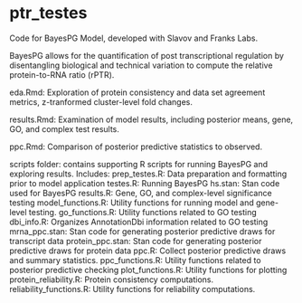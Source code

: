 # ptr_testes
Code for BayesPG Model, developed with Slavov and Franks Labs.

BayesPG allows for the quantification of post transcriptional regulation by disentangling biological and technical variation to compute the relative protein-to-RNA ratio (rPTR). 

eda.Rmd: Exploration of protein consistency and data set agreement metrics, z-tranformed cluster-level fold changes.

results.Rmd: Examination of model results, including posterior means, gene, GO, and complex test results. 

ppc.Rmd: Comparison of posterior predictive statistics to observed.

scripts folder: contains supporting R scripts for running BayesPG and exploring results. Includes:
  prep_testes.R: Data preparation and formatting prior to model application
  testes.R: Running BayesPG
  hs.stan: Stan code used for BayesPG
  results.R: Gene, GO, and complex-level significance testing
  model_functions.R: Utility functions for running model and gene-level testing.
  go_functions.R: Utility functions related to GO testing 
  dbi_info.R: Organizes AnnotationDbi information related to GO testing
  mrna_ppc.stan: Stan code for generating posterior predictive draws for transcript data
  protein_ppc.stan: Stan code for generating posterior predictive draws for protein data
  ppc.R: Collect posterior predictive draws and summary statistics.
  ppc_functions.R: Utility functions related to posterior predictive checking
  plot_functions.R: Utility functions for plotting
  protein_reliability.R: Protein consistency computations.
  reliability_functions.R: Utility functions for reliability computations.
